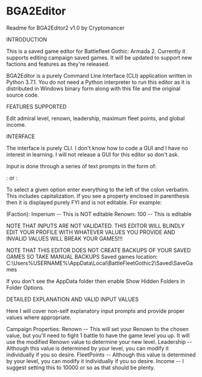 # BGA2Editor

Readme for BGA2Editor2 v1.0 by Cryptomancer

INTRODUCTION

This is a saved game editor for Battlefleet Gothic: Armada 2. Currently it supports editing campaign saved games. It will be updated to support new factions and features as they're released.

BGA2Editor is a purely Command Line Interface (CLI) application written in Python 3.7.1. You do not need a Python interpreter to run this editor as it is distributed in Windows binary form along with this file and the original source code.

FEATURES SUPPORTED

Edit admiral level, renown, leadership, maximum fleet points, and global income.

INTERFACE

The interface is purely CLI. I don't know how to code a GUI and I have no interest in learning. I will not release a GUI for this editor so don't ask.

Input is done through a series of text prompts in the form of:

<number>:<Explanation>
or
<property>:<value>

To select a given option enter everything to the left of the colon verbatim. This includes capitalization. If you see a property enclosed in parenthesis then it is displayed purely FYI and is not editable. For example:

(Faction): Imperium -- This is NOT editable
Renown: 100 -- This is editable

NOTE THAT INPUTS ARE NOT VALIDATED. THIS EDITOR WILL BLINDLY EDIT YOUR PROFILE WITH WHATEVER VALUES YOU PROVIDE AND INVALID VALUES WILL BREAK YOUR GAMES!!!

NOTE THAT THIS EDITOR DOES NOT CREATE BACKUPS OF YOUR SAVED GAMES SO TAKE MANUAL BACKUPS
Saved games location: C:\Users\%USERNAME%\AppData\Local\BattleFleetGothic2\Saved\SaveGames

If you don't see the AppData folder then enable Show Hidden Folders in Folder Options.

DETAILED EXPLANATION AND VALID INPUT VALUES

Here I will cover non-self explanatory input prompts and provide proper values where appropriate.

Campaign Properties:
Renown -- This will set your Renown to the chosen value, but you'll need to fight 1 battle to have the game level you up. It will use the modified Renown value to determine your new level.
Leadership -- Although this value is determined by your level, you can modify it individually if you so desire.
FleetPoints -- Although this value is determined by your level, you can modify it individually if you so desire.
Income -- I suggest setting this to 10000 or so as that should be plenty.
